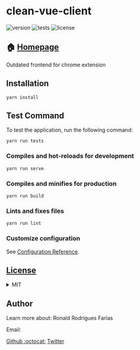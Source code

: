 
# clean-vue-client

![version](https://img.shields.io/badge/clean_vue_client-0.0.1-brightgreen.svg)  ![tests](https://img.shields.io/badge/tests-failing-red.svg) ![license](https://img.shields.io/badge/license-MIT-green.svg)

## :house: [Homepage]()
Outdated frontend for chrome extension


## Installation

    yarn install

## Test Command
To test the application, run the following command:

    yarn run tests


### Compiles and hot-reloads for development
```
yarn run serve
```

### Compiles and minifies for production
```
yarn run build
```

### Lints and fixes files
```
yarn run lint
```

### Customize configuration
See [Configuration Reference](https://cli.vuejs.org/config/).

## [License](LICENSE.md)
<details>
    <summary>MIT</summary>
MIT License

Copyright (c) 2019 Ronald Rodrigues Farias

Permission is hereby granted, free of charge, to any person obtaining a copy
of this software and associated documentation files (the "Software"), to deal
in the Software without restriction, including without limitation the rights
to use, copy, modify, merge, publish, distribute, sublicense, and/or sell
copies of the Software, and to permit persons to whom the Software is
furnished to do so, subject to the following conditions:

The above copyright notice and this permission notice shall be included in all
copies or substantial portions of the Software.

THE SOFTWARE IS PROVIDED "AS IS", WITHOUT WARRANTY OF ANY KIND, EXPRESS OR
IMPLIED, INCLUDING BUT NOT LIMITED TO THE WARRANTIES OF MERCHANTABILITY,
FITNESS FOR A PARTICULAR PURPOSE AND NONINFRINGEMENT. IN NO EVENT SHALL THE
AUTHORS OR COPYRIGHT HOLDERS BE LIABLE FOR ANY CLAIM, DAMAGES OR OTHER
LIABILITY, WHETHER IN AN ACTION OF CONTRACT, TORT OR OTHERWISE, ARISING FROM,
OUT OF OR IN CONNECTION WITH THE SOFTWARE OR THE USE OR OTHER DEALINGS IN THE
SOFTWARE.

</details>

## Author
Learn more about: Ronald Rodrigues Farias

Email: 

[Github :octocat:](https://github.com/ronald-tr)
[Twitter](https://twitter.com/)
